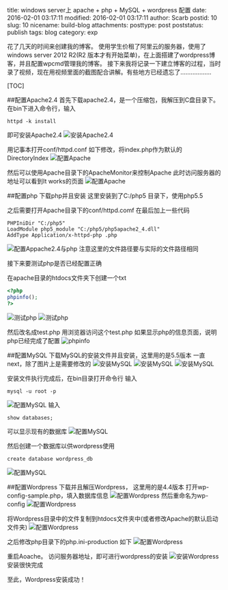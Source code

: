 title: windows server上 apache + php + MySQL + wordpress 配置
date: 2016-02-01 03:17:11
modified: 2016-02-01 03:17:11
author: Scarb
postid: 10
slug: 10
nicename: build-blog
attachments: 
posttype: post
poststatus: publish
tags: blog
category: exp

花了几天的时间来创建我的博客。
使用学生价租了阿里云的服务器，使用了windows server 2012 R2(R2 版本才有开始菜单)，在上面搭建了wordpress博客，并且配置wpcmd管理我的博客。
接下来我将记录一下建立博客的过程，当时录了视频，现在用视频里面的截图配合讲解。有些地方已经遗忘了………………

[TOC]

##配置Apache2.4
首先下载apache2.4，是一个压缩包，我解压到C盘目录下。
在bin下进入命令行，输入
```
httpd -k install
```
即可安装Apache2.4
![安装Apache2.4][img1]

用记事本打开conf/httpd.conf
如下修改，将index.php作为默认的DirectoryIndex
![配置Apache][img12]

然后可以使用Apache目录下的ApacheMonitor来控制Apache
此时访问服务器的地址可以看到It works的页面
![配置Apache][img3]

##配置php
下载php并且安装
这里安装到了C:/php5 目录下，使用php5.5

之后需要打开Apache目录下的conf/httpd.comf 在最后加上一些代码
```
PHPIniDir "C:/php5"
LoadModule php5_module "C:/php5/php5apache2_4.dll"
AddType Application/x-httpd-php .php
```
![配置Appache2.4与php][img2]
注意这里的文件路径要与实际的文件路径相同

接下来要测试php是否已经配置正确

在apache目录的htdocs文件夹下创建一个txt
```php
<?php
phpinfo();
?>
```
![测试php][img4]
![测试php][img5]

然后改名成test.php
用浏览器访问这个test.php
如果显示php的信息页面，说明php已经完成了配置
![phpinfo][img6]

##配置MySQL
下载MySQL的安装文件并且安装，这里用的是5.5版本
一直next，除了图片上是需要修改的
![安装MySQL][img7]
![安装MySQL][img8]
![安装MySQL][img9]

安装文件执行完成后，在bin目录打开命令行
输入
```
mysql -u root -p
```
![配置MySQL][img10]
输入
```
show databases;
```
可以显示现有的数据库
![配置MySQL][img11]

然后创建一个数据库以供wordpress使用
```
create database wordpress_db
```
![配置MySQL][img13]

##配置Wordpress
下载并且解压Wordpress，
这里用的是4.4版本
打开wp-config-sample.php，填入数据库信息
![配置Wordpress][img14]
然后重命名为wp-config
![配置Wordpress][img15]

将Wordpress目录中的文件复制到htdocs文件夹中(或者修改Apache的默认启动文件夹)
![配置Wordpress][img16]

之后修改php目录下的php.ini-production
如下
![配置Wordpress][img17]

重启Aoache。
访问服务器地址，即可进行wordpress的安装
![安装Wordpress][img18]
安装很快完成

至此，Wordpress安装成功！

[img1]:http://47.106.131.90/blog/uploads/2016/08/2016-02-01_030025.png
[img2]:http://47.106.131.90/blog/uploads/2016/08/2016-02-01_030108.png
[img3]:http://47.106.131.90/blog/uploads/2016/08/2016-02-01_030126.png
[img4]:http://47.106.131.90/blog/uploads/2016/08/2016-02-01_030151.png
[img5]:http://47.106.131.90/blog/uploads/2016/08/2016-02-01_030200.png
[img6]:http://47.106.131.90/blog/uploads/2016/08/2016-02-01_030353.png
[img7]:http://47.106.131.90/blog/uploads/2016/08/2016-02-01_030515.png
[img8]:http://47.106.131.90/blog/uploads/2016/08/2016-02-01_030621.png
[img9]:http://47.106.131.90/blog/uploads/2016/08/2016-02-01_030645.png
[img10]:http://47.106.131.90/blog/uploads/2016/08/2016-02-01_030734.png
[img11]:http://47.106.131.90/blog/uploads/2016/08/2016-02-01_030755.png
[img12]:http://47.106.131.90/blog/uploads/2016/08/2016-02-01_030824.png
[img13]:http://47.106.131.90/blog/uploads/2016/08/2016-02-01_030857.png
[img14]:http://47.106.131.90/blog/uploads/2016/08/2016-02-01_030923.png
[img15]:http://47.106.131.90/blog/uploads/2016/08/2016-02-01_031007.png
[img16]:http://47.106.131.90/blog/uploads/2016/08/2016-02-01_031029.png
[img17]:http://47.106.131.90/blog/uploads/2016/08/2016-02-01_031131.png
[img18]:http://47.106.131.90/blog/uploads/2016/08/2016-02-01_031200.png